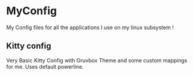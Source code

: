 # MyConfig
My Config files for all the applications I use on my linux subsystem !

## Kitty config
Very Basic Kitty Config with Gruvbox Theme and some custom mappings for me.
Uses default powerline.

